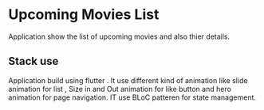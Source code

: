 # Upcoming Movies List

Application show the list of upcoming movies and also thier details.




## Stack use

Application build using flutter . It use different kind of animation like slide animation for list , Size in and Out animation for like button and hero animation for page navigation. IT use BLoC patteren for state management.